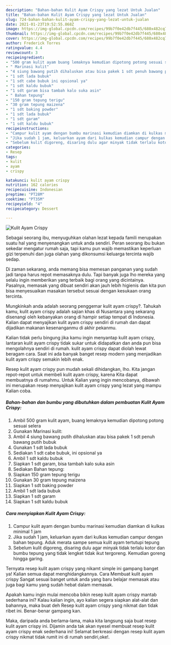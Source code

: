 ```yaml
---
description: "Bahan-bahan Kulit Ayam Crispy yang lezat Untuk Jualan"
title: "Bahan-bahan Kulit Ayam Crispy yang lezat Untuk Jualan"
slug: 724-bahan-bahan-kulit-ayam-crispy-yang-lezat-untuk-jualan
date: 2021-01-23T19:52:55.868Z
image: https://img-global.cpcdn.com/recipes/99b7f0e42db7f445/680x482cq70/kulit-ayam-crispy-foto-resep-utama.jpg
thumbnail: https://img-global.cpcdn.com/recipes/99b7f0e42db7f445/680x482cq70/kulit-ayam-crispy-foto-resep-utama.jpg
cover: https://img-global.cpcdn.com/recipes/99b7f0e42db7f445/680x482cq70/kulit-ayam-crispy-foto-resep-utama.jpg
author: Frederick Torres
ratingvalue: 4.4
reviewcount: 3
recipeingredient:
- "500 gram kulit ayam buang lemaknya kemudian dipotong potong sesuai selera"
- " Marinasi kulit"
- "4 siung bawang putih dihaluskan atau bisa pakek 1 sdt penuh bawang putih bubuk"
- "1 sdt lada bubuk"
- "1 sdt cabe bubuk ini opsional ya"
- "1 sdt kaldu bubuk"
- "1 sdt garam bisa tambah kalo suka asin"
- " Bahan tepung"
- "150 gram tepung terigu"
- "30 gram tepung maizena"
- "1 sdt baking powder"
- "1 sdt lada bubuk"
- "1 sdt garam"
- "1 sdt kaldu bubuk"
recipeinstructions:
- "Campur kulit ayam dengan bumbu marinasi kemudian diamkan di kulkas minimal 1 jam"
- "Jika sudah 1 jam, keluarkan ayam dari kulkas kemudian campur dengan bahan tepung. Aduk merata sampe semua kulit ayam tertutupi tepung"
- "Sebelum kulit digoreng, disaring dulu agar minyak tidak terlalu kotor dan bumbu tepung yang tidak lengket tidak ikut tergoreng. Kemudian goreng hingga garing."
categories:
- Resep
tags:
- kulit
- ayam
- crispy

katakunci: kulit ayam crispy 
nutrition: 162 calories
recipecuisine: Indonesian
preptime: "PT28M"
cooktime: "PT35M"
recipeyield: "4"
recipecategory: Dessert

---
```



![Kulit Ayam Crispy](https://img-global.cpcdn.com/recipes/99b7f0e42db7f445/680x482cq70/kulit-ayam-crispy-foto-resep-utama.jpg)

Sebagai seorang ibu, menyuguhkan olahan lezat kepada famili merupakan suatu hal yang menyenangkan untuk anda sendiri. Peran seorang ibu bukan sekedar mengatur rumah saja, tapi kamu pun wajib memastikan keperluan gizi terpenuhi dan juga olahan yang dikonsumsi keluarga tercinta wajib sedap.

Di zaman  sekarang, anda memang bisa memesan panganan yang sudah jadi tanpa harus repot memasaknya dulu. Tapi banyak juga lho mereka yang selalu ingin memberikan yang terbaik bagi orang yang dicintainya. Pasalnya, memasak yang dibuat sendiri akan jauh lebih higienis dan kita pun bisa menyesuaikan masakan tersebut sesuai dengan kesukaan orang tercinta. 



Mungkinkah anda adalah seorang penggemar kulit ayam crispy?. Tahukah kamu, kulit ayam crispy adalah sajian khas di Nusantara yang sekarang disenangi oleh kebanyakan orang di hampir setiap tempat di Indonesia. Kalian dapat menyajikan kulit ayam crispy sendiri di rumah dan dapat dijadikan makanan kesenanganmu di akhir pekanmu.

Kalian tidak perlu bingung jika kamu ingin menyantap kulit ayam crispy, lantaran kulit ayam crispy tidak sukar untuk didapatkan dan anda pun bisa mengolahnya sendiri di rumah. kulit ayam crispy dapat diolah lewat beragam cara. Saat ini ada banyak banget resep modern yang menjadikan kulit ayam crispy semakin lebih enak.

Resep kulit ayam crispy pun mudah sekali dihidangkan, lho. Kita jangan repot-repot untuk membeli kulit ayam crispy, karena Kita dapat membuatnya di rumahmu. Untuk Kalian yang ingin mencobanya, dibawah ini merupakan resep menyajikan kulit ayam crispy yang lezat yang mampu Kalian coba.

<!--inarticleads1-->

##### Bahan-bahan dan bumbu yang dibutuhkan dalam pembuatan Kulit Ayam Crispy:

1. Ambil 500 gram kulit ayam, buang lemaknya kemudian dipotong potong sesuai selera
1. Gunakan  Marinasi kulit:
1. Ambil 4 siung bawang putih dihaluskan atau bisa pakek 1 sdt penuh bawang putih bubuk
1. Gunakan 1 sdt lada bubuk
1. Sediakan 1 sdt cabe bubuk, ini opsional ya
1. Ambil 1 sdt kaldu bubuk
1. Siapkan 1 sdt garam, bisa tambah kalo suka asin
1. Sediakan  Bahan tepung:
1. Siapkan 150 gram tepung terigu
1. Gunakan 30 gram tepung maizena
1. Siapkan 1 sdt baking powder
1. Ambil 1 sdt lada bubuk
1. Siapkan 1 sdt garam
1. Siapkan 1 sdt kaldu bubuk




<!--inarticleads2-->

##### Cara menyiapkan Kulit Ayam Crispy:

1. Campur kulit ayam dengan bumbu marinasi kemudian diamkan di kulkas minimal 1 jam
1. Jika sudah 1 jam, keluarkan ayam dari kulkas kemudian campur dengan bahan tepung. Aduk merata sampe semua kulit ayam tertutupi tepung
1. Sebelum kulit digoreng, disaring dulu agar minyak tidak terlalu kotor dan bumbu tepung yang tidak lengket tidak ikut tergoreng. Kemudian goreng hingga garing.




Ternyata resep kulit ayam crispy yang nikamt simple ini gampang banget ya! Kalian semua dapat menghidangkannya. Cara Membuat kulit ayam crispy Sangat sesuai banget untuk anda yang baru belajar memasak atau juga bagi kamu yang sudah hebat dalam memasak.

Apakah kamu ingin mulai mencoba bikin resep kulit ayam crispy mantab sederhana ini? Kalau kalian ingin, ayo kalian segera siapkan alat-alat dan bahannya, maka buat deh Resep kulit ayam crispy yang nikmat dan tidak ribet ini. Benar-benar gampang kan. 

Maka, daripada anda berlama-lama, maka kita langsung saja buat resep kulit ayam crispy ini. Dijamin anda tak akan nyesel membuat resep kulit ayam crispy enak sederhana ini! Selamat berkreasi dengan resep kulit ayam crispy nikmat tidak rumit ini di rumah sendiri,oke!.

